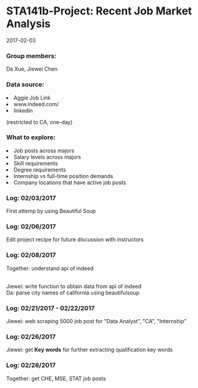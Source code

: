 # STA141b-Project: Recent Job Market Analysis
2017-02-03

### Group members: 
Da Xue, Jiewei Chen

### Data source: 
<li> Aggie Job Link </li>
<li> www.indeed.com/ </li>
<li> linkedin </li>
<p> (restricted to CA, one-day) </p>

### What to explore: 
<li> Job posts across majors </li>
<li> Salary levels across majors </li>
<li> Skill requirements </li>
<li> Degree requirements </li>
<li> Internship vs full-time position demands </li>
<li> Company locations that have active job posts </li>


### Log: 02/03/2017
First attemp by using Beautiful Soup

### Log: 02/06/2017
Edit project recipe for future discussion with instructors

### Log: 02/08/2017
Together: understand api of indeed

<br> Jiewei: write function to obtain data from api of indeed
<br> Da: parse city names of california using beautifulsoup

### Log: 02/21/2017 - 02/22/2017
Jiewei: web scraping 5000 job post for "Data Analyst", "CA", "Internship"

### Log: 02/26/2017
Jiewei: get **Key words** for further extracting qualification key words

### Log: 02/28/2017
Together: get CHE, MSE, STAT job posts

